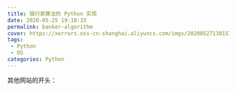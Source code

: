 ```yaml
---
title: 银行家算法的 Python 实现
date: 2020-05-25 19:10:33
permalink: banker-algorithm
cover: https://xerrors.oss-cn-shanghai.aliyuncs.com/imgs/20200527130157.png
tags: 
 - Python
 - OS
categories: Python
---
```


其他网站的开头：